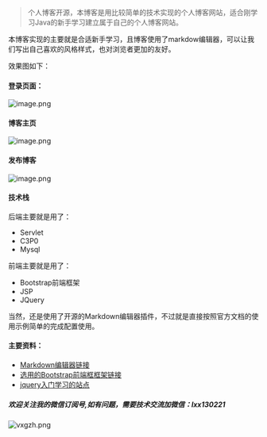 >个人博客开源，本博客是用比较简单的技术实现的个人博客网站，适合刚学习Java的新手学习建立属于自己的个人博客网站。

本博客实现的主要就是合适新手学习，且博客使用了markdow编辑器，可以让我们写出自己喜欢的风格样式，也对浏览者更加的友好。

效果图如下：

#### 登录页面：
![image.png](https://i.loli.net/2019/08/08/DTXsrS3mC7nvBtf.png)
#### 博客主页
![image.png](https://i.loli.net/2019/08/08/db64jSxNHkov2G7.png)

#### 发布博客
![image.png](https://i.loli.net/2019/08/08/NsgQ569f3GMlJnv.png)

#### 技术栈
后端主要就是用了：
- Servlet
- C3P0
- Mysql

前端主要就是用了：
- Bootstrap前端框架
- JSP
- JQuery

当然，还是使用了开源的Markdown编辑器插件，不过就是直接按照官方文档的使用示例简单的完成配置使用。

#### 主要资料：

- [Markdown编辑器链接](https://pandao.github.io/editor.md/)
- [选用的Bootstrap前端框框架链接](https://bazel.build/)
- [jquery入门学习的站点](http://jquery.cuishifeng.cn/)


##### 欢迎关注我的微信订阅号,如有问题，需要技术交流加微信：lxx130221
![vxgzh.png](https://i.loli.net/2019/08/08/3PrF5BAkvfJgn8X.jpg)


